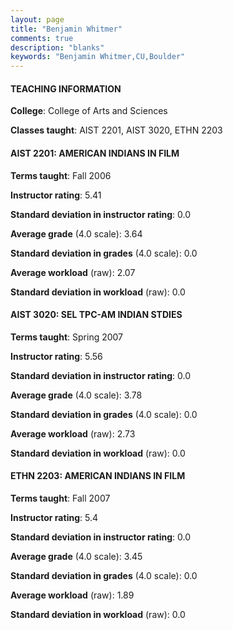 ```yaml
---
layout: page
title: "Benjamin Whitmer" 
comments: true
description: "blanks"
keywords: "Benjamin Whitmer,CU,Boulder"
---
```

<head>
<script src="https://ajax.googleapis.com/ajax/libs/jquery/2.1.3/jquery.min.js"></script>
<script src="https://dl.dropboxusercontent.com/s/pc42nxpaw1ea4o9/highcharts.js?dl=0"></script>
<!-- <script src="../assets/js/highcharts.js"></script> -->
<style type="text/css">@font-face {
	font-family: "Bebas Neue";
	src: url(https://www.filehosting.org/file/details/544349/BebasNeue Regular.otf) format("opentype");
	}
	h1.Bebas { 
		font-family: "Bebas Neue", Verdana, Tahoma;
	}
</style>
</head>
	   
#### TEACHING INFORMATION

**College**: College of Arts and Sciences

**Classes taught**: AIST 2201, AIST 3020, ETHN 2203

#### AIST 2201: AMERICAN INDIANS IN FILM

**Terms taught**: Fall 2006

**Instructor rating**: 5.41

**Standard deviation in instructor rating**: 0.0

**Average grade** (4.0 scale): 3.64

**Standard deviation in grades** (4.0 scale): 0.0

**Average workload** (raw): 2.07

**Standard deviation in workload** (raw): 0.0

#### AIST 3020: SEL TPC-AM INDIAN STDIES

**Terms taught**: Spring 2007

**Instructor rating**: 5.56

**Standard deviation in instructor rating**: 0.0

**Average grade** (4.0 scale): 3.78

**Standard deviation in grades** (4.0 scale): 0.0

**Average workload** (raw): 2.73

**Standard deviation in workload** (raw): 0.0

#### ETHN 2203: AMERICAN INDIANS IN FILM

**Terms taught**: Fall 2007

**Instructor rating**: 5.4

**Standard deviation in instructor rating**: 0.0

**Average grade** (4.0 scale): 3.45

**Standard deviation in grades** (4.0 scale): 0.0

**Average workload** (raw): 1.89

**Standard deviation in workload** (raw): 0.0

